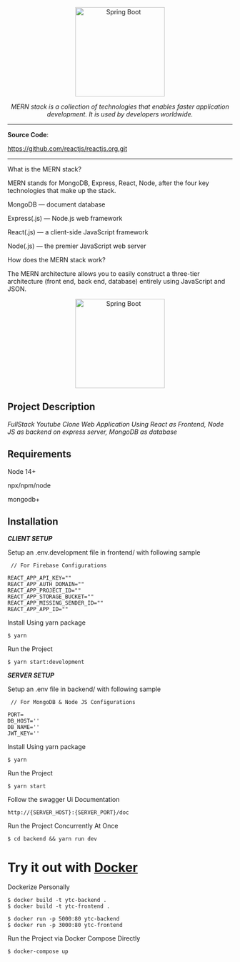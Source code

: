 <p align="center">
  <a href="https://www.kindpng.com/picc/m/95-956807_mern-stack-developer-hd-png-download.png"><img src="https://upload.wikimedia.org/wikipedia/commons/9/94/MERN-logo.png" alt="Spring Boot" height="200"></a>
</p>

<p align="center">
    <em>MERN stack is a collection of technologies that enables faster application development. It is used by developers worldwide. </em>
</p>

---

**Source Code**:

https://github.com/reactjs/reactjs.org.git

---

What is the MERN stack?

MERN stands for MongoDB, Express, React, Node, after the four key technologies that make up the stack.

MongoDB — document database

Express(.js) — Node.js web framework

React(.js) — a client-side JavaScript framework

Node(.js) — the premier JavaScript web server

How does the MERN stack work?

The MERN architecture allows you to easily construct a three-tier architecture (front end, back end, database) entirely using JavaScript and JSON.


<p align="center">
  <a href="https://webimages.mongodb.com/_com_assets/cms/mern-stack-b9q1kbudz0.png?auto=format%2Ccompress"><img src="https://webimages.mongodb.com/_com_assets/cms/mern-stack-b9q1kbudz0.png?auto=format%2Ccompress" alt="Spring Boot" height="200"></a>
</p>


## Project Description

_FullStack Youtube Clone Web Application Using React as Frontend, Node JS as backend on express server, MongoDB as database_

## Requirements

Node 14+

npx/npm/node

mongodb+

## Installation

<div class="termy">

***CLIENT SETUP***

Setup an .env.development file in frontend/ with following sample
```console
 // For Firebase Configurations

REACT_APP_API_KEY=""
REACT_APP_AUTH_DOMAIN=""
REACT_APP_PROJECT_ID=""
REACT_APP_STORAGE_BUCKET=""
REACT_APP_MISSING_SENDER_ID=""
REACT_APP_APP_ID=""
```
</div>

<div class="termy">

Install Using yarn package

```console
$ yarn
```
</div>

<div class="termy">

Run the Project
```console
$ yarn start:development
```
</div>


<div class="termy">

***SERVER SETUP***

Setup an .env file in backend/ with following sample
```console
 // For MongoDB & Node JS Configurations

PORT=
DB_HOST=''
DB_NAME=''
JWT_KEY=''

```
</div>

<div class="termy">

Install Using yarn package

```console
$ yarn
```
</div>

<div class="termy">

Run the Project
```console
$ yarn start
```
</div>


<div class="termy">

Follow the swagger Ui Documentation
```console
http://{SERVER_HOST}:{SERVER_PORT}/doc
```
</div>

<div class="termy">

Run the Project Concurrently At Once

```console
$ cd backend && yarn run dev
```

</div>

# Try it out with [Docker](https://www.docker.com/)

<div class="termy">

Dockerize Personally

```console
$ docker build -t ytc-backend .
$ docker build -t ytc-frontend .

$ docker run -p 5000:80 ytc-backend 
$ docker run -p 3000:80 ytc-frontend 
```

</div>

<div class="termy">

Run the Project via Docker Compose Directly

```console
$ docker-compose up 
```

</div>
